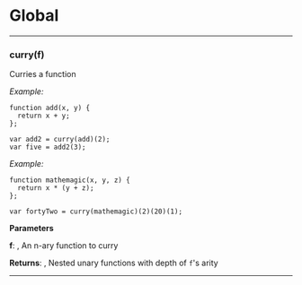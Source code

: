 # Global





* * *

### curry(f) 

Curries a function

*Example:*

    function add(x, y) {
      return x + y;
    };

    var add2 = curry(add)(2);
    var five = add2(3);

*Example:*

    function mathemagic(x, y, z) {
      return x * (y + z);
    };

    var fortyTwo = curry(mathemagic)(2)(20)(1);

**Parameters**

**f**: , An n-ary function to curry

**Returns**: , Nested unary functions with depth of `f`'s arity



* * *










